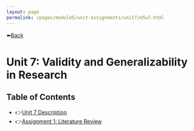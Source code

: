 ```yaml
---
layout: page
permalink: /pages/module5/unit-assignments/unit7/m5u7.html
---
```


⬅️[Back](/pages/module5.html)

# Unit 7: Validity and Generalizability in Research

## Table of Contents

- 👉[Unit 7 Description](/pages/module5/unit-assignments/unit7/m5u7-description.html)
- 👉[Assignment 1: Literature Review](/pages/module5/assignment1/m5a1.html)
